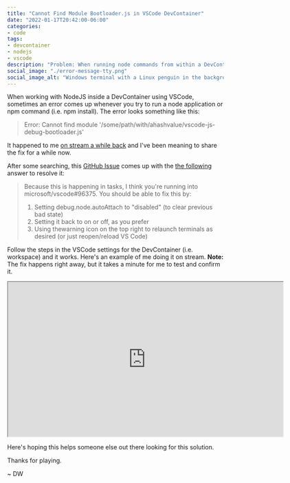 ```yaml
---
title: "Cannot Find Module Bootloader.js in VSCode DevContainer"
date: "2022-01-17T20:42:00-06:00"
categories:
- code
tags:
- devcontainer
- nodejs
- vscode
description: "Problem: When running node commands from within a DevContainer, you receive the error 'Cannot find module bootloader.js'. This post contains the solution."
social_image: "./error-message-tty.png"
social_image_alt: "Windows terminal with a Linux penguin in the background of the terminal. The text on the terminal reads: 'Error: Cannot find module '/some/path/with/ahashvalue/vscode-js-debug-bootloader.js'"
---
```


When working with NodeJS inside a DevContainer using VSCode, sometimes an error comes up whenever you try to run a node application or npm command (i.e. npm install). The error looks something like this:

> Error: Cannot find module '/some/path/with/ahashvalue/vscode-js-debug-bootloader.js'

It happened to me [on stream a while back](https://www.twitch.tv/videos/1241089586) and I've been meaning to share the fix for a while now.

After some searching, this [GitHub Issue](200~https://github.com/microsoft/vscode-js-debug/issues/374) comes up with the [the following](https://github.com/microsoft/vscode-js-debug/issues/374#issuecomment-622239998) answer to resolve it:

> Because this is happening in tasks, I think you're running into microsoft/vscode#96375. You should be able to fix this by:
>
> 1) Setting debug.node.autoAttach to "disabled" (to clear previous bad state)
> 2) Setting it back to on or off, as you prefer
> 3) Using thewarning icon on the top right to relaunch terminals as desired (or just reopen/reload VS Code)

Follow the steps in the VSCode settings for the DevContainer (i.e. workspace) and it works. Here's an example of me doing it on stream. **Note:** The fix happens right away, but it takes a minute for me to test and confirm it.

<iframe
    src="https://player.twitch.tv/?video=1241089585&parent=localhost&parent=davidwesst.com"
    height="360"
    width="640"
    allowfullscreen="true">
</iframe>

Here's hoping this helps someone else out there looking for this solution.

Thanks for playing.

~ DW
